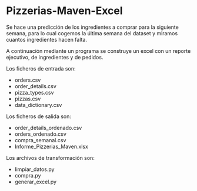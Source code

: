 # Pizzerias-Maven-Excel
Se hace una predicción de los ingredientes a comprar para la siguiente semana, para lo cual cogemos la última semana del dataset y miramos cuantos ingredientes hacen falta.

A continuación mediante un programa se construye un excel con un reporte ejecutivo, de ingredientes y de pedidos. 

Los ficheros de entrada son:
- orders.csv
- order_details.csv
- pizza_types.csv
- pizzas.csv
- data_dictionary.csv

Los ficheros de salida son:
- order_details_ordenado.csv
- orders_ordenado.csv
- compra_semanal.csv
- Informe_Pizzerias_Maven.xlsx

Los archivos de transformación son:
- limpiar_datos.py
- compra.py
- generar_excel.py

